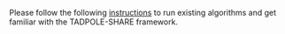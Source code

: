 Please follow the following [instructions](https://docs.google.com/document/d/19cj8_GPxugFJyTh88i_jrskyMh68QsrIqrqKiT7Dn0U/edit?usp=sharing) to run existing algorithms and get familiar with the TADPOLE-SHARE framework.